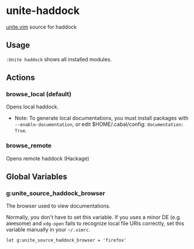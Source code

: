 # unite-haddock

[unite.vim](https://github.com/Shougo/unite.vim) source for haddock

## Usage
`:Unite haddock` shows all installed modules.

## Actions

### browse\_local (default)
Opens local haddock.

- Note: To generate local documentations, you must install packages with `--enable-documentation`, or edit $HOME/.cabal/config: `documentation: True`.

### browse\_remote
Opens remote haddock (Hackage)

## Global Variables

### g:unite\_source\_haddock\_browser
The browser used to view documentations.

Normally, you don't have to set this variable.
If you uses a minor DE (e.g. awesome) and `xdg-open` fails to recognize local file URIs correctly, set this variable manually in your `~/.vimrc`.

~~~vim
let g:unite_source_haddock_browser = 'firefox'
~~~
